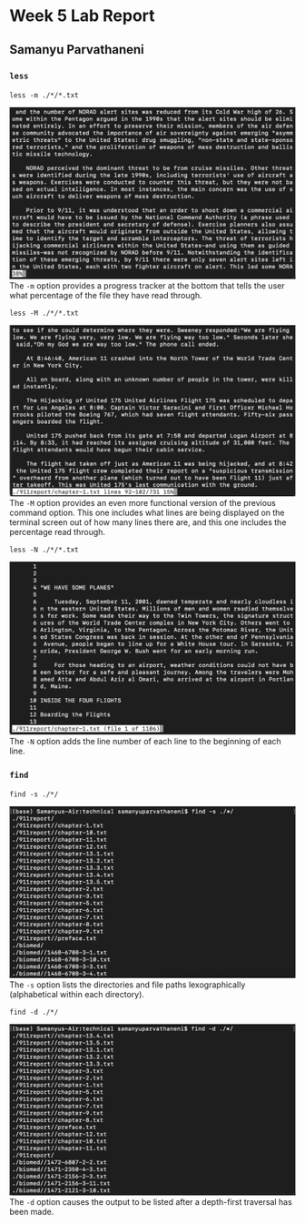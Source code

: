 # Week 5 Lab Report

## Samanyu Parvathaneni

### ```less```

```
less -m ./*/*.txt
```

![image](./Command1-Example1.png)
The `-m` option provides a progress tracker at the bottom that tells the user what percentage of the file they have read through.

```
less -M ./*/*.txt
```

![image](./Command1-Example2.png)
The `-M` option provides an even more functional version of the previous command option. This one includes what lines are being displayed on the terminal screen out of how many lines there are, and this one includes the percentage read through.

```
less -N ./*/*.txt
```

![image](./Command1-Example3.png)
The `-N` option adds the line number of each line to the beginning of each line.


### ```find```

```
find -s ./*/
```

![image](./Command2-Example1.png)
The `-s` option lists the directories and file paths lexographically (alphabetical within each directory).

```
find -d ./*/
```

![image](./Command2-Example2.png)
The `-d` option causes the output to be listed after a depth-first traversal has been made.
